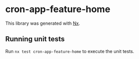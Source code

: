 # cron-app-feature-home

This library was generated with [Nx](https://nx.dev).

## Running unit tests

Run `nx test cron-app-feature-home` to execute the unit tests.
